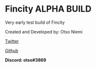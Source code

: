 # Fincity ALPHA BUILD

Very early test build of Fincity

Created and Developed by: Otso Niemi

[Twitter](https://twitter.com/otsoniemitech)

[Github](https://github.com/otsoniemi)

**Discord: otso#3869**
